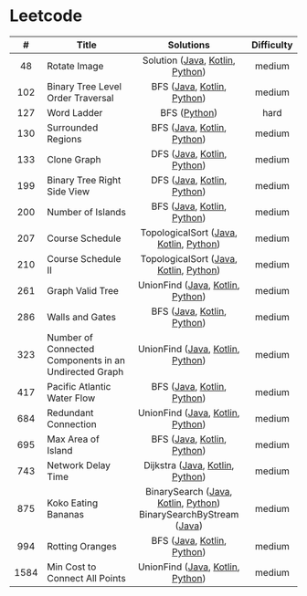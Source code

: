 # Leetcode
| # | Title | Solutions | Difficulty |
| :------: | ------ | :------: | :------: |
| 48 | Rotate Image | Solution ([Java](medium/48-Rotate-Image/Solution.java), [Kotlin](medium/48-Rotate-Image/Solution.kt), [Python](medium/48-Rotate-Image/Solution.py)) | medium | 
| 102 | Binary Tree Level Order Traversal | BFS ([Java](medium/102-Binary-Tree-Level-Order-Traversal/BFS.java), [Kotlin](medium/102-Binary-Tree-Level-Order-Traversal/BFS.kt), [Python](medium/102-Binary-Tree-Level-Order-Traversal/BFS.py)) | medium | 
| 127 | Word Ladder | BFS ([Python](hard/127-Word-Ladder/BFS.py)) | hard | 
| 130 | Surrounded Regions | BFS ([Java](medium/130-Surrounded-Regions/BFS.java), [Kotlin](medium/130-Surrounded-Regions/BFS.kt), [Python](medium/130-Surrounded-Regions/BFS.py)) | medium | 
| 133 | Clone Graph | DFS ([Java](medium/133-Clone-Graph/DFS.java), [Kotlin](medium/133-Clone-Graph/DFS.kt), [Python](medium/133-Clone-Graph/DFS.py)) | medium | 
| 199 | Binary Tree Right Side View | DFS ([Java](medium/199-Binary-Tree-Right-Side-View/DFS.java), [Kotlin](medium/199-Binary-Tree-Right-Side-View/DFS.kt), [Python](medium/199-Binary-Tree-Right-Side-View/DFS.py)) | medium | 
| 200 | Number of Islands | BFS ([Java](medium/200-Number-of-Islands/BFS.java), [Kotlin](medium/200-Number-of-Islands/BFS.kt), [Python](medium/200-Number-of-Islands/BFS.py)) | medium | 
| 207 | Course Schedule | TopologicalSort ([Java](medium/207-Course-Schedule/TopologicalSort.java), [Kotlin](medium/207-Course-Schedule/TopologicalSort.kt), [Python](medium/207-Course-Schedule/TopologicalSort.py)) | medium | 
| 210 | Course Schedule II | TopologicalSort ([Java](medium/210-Course-Schedule-II/TopologicalSort.java), [Kotlin](medium/210-Course-Schedule-II/TopologicalSort.kt), [Python](medium/210-Course-Schedule-II/TopologicalSort.py)) | medium | 
| 261 | Graph Valid Tree | UnionFind ([Java](medium/261-Graph-Valid-Tree/UnionFind.java), [Kotlin](medium/261-Graph-Valid-Tree/UnionFind.kt), [Python](medium/261-Graph-Valid-Tree/UnionFind.py)) | medium | 
| 286 | Walls and Gates | BFS ([Java](medium/286-Walls-and-Gates/BFS.java), [Kotlin](medium/286-Walls-and-Gates/BFS.kt), [Python](medium/286-Walls-and-Gates/BFS.py)) | medium | 
| 323 | Number of Connected Components in an Undirected Graph | UnionFind ([Java](medium/323-Number-of-Connected-Components-in-an-Undirected-Graph/UnionFind.java), [Kotlin](medium/323-Number-of-Connected-Components-in-an-Undirected-Graph/UnionFind.kt), [Python](medium/323-Number-of-Connected-Components-in-an-Undirected-Graph/UnionFind.py)) | medium | 
| 417 | Pacific Atlantic Water Flow | BFS ([Java](medium/417-Pacific-Atlantic-Water-Flow/BFS.java), [Kotlin](medium/417-Pacific-Atlantic-Water-Flow/BFS.kt), [Python](medium/417-Pacific-Atlantic-Water-Flow/BFS.py)) | medium | 
| 684 | Redundant Connection | UnionFind ([Java](medium/684-Redundant-Connection/UnionFind.java), [Kotlin](medium/684-Redundant-Connection/UnionFind.kt), [Python](medium/684-Redundant-Connection/UnionFind.py)) | medium | 
| 695 | Max Area of Island | BFS ([Java](medium/695-Max-Area-of-Island/BFS.java), [Kotlin](medium/695-Max-Area-of-Island/BFS.kt), [Python](medium/695-Max-Area-of-Island/BFS.py)) | medium | 
| 743 | Network Delay Time | Dijkstra ([Java](medium/743-Network-Delay-Time/Dijkstra.java), [Kotlin](medium/743-Network-Delay-Time/Dijkstra.kt), [Python](medium/743-Network-Delay-Time/Dijkstra.py)) | medium | 
| 875 | Koko Eating Bananas | BinarySearch ([Java](medium/875-Koko-Eating-Bananas/BinarySearch.java), [Kotlin](medium/875-Koko-Eating-Bananas/BinarySearch.kt), [Python](medium/875-Koko-Eating-Bananas/BinarySearch.py))</br>BinarySearchByStream ([Java](medium/875-Koko-Eating-Bananas/BinarySearchByStream.java)) | medium | 
| 994 | Rotting Oranges | BFS ([Java](medium/994-Rotting-Oranges/BFS.java), [Kotlin](medium/994-Rotting-Oranges/BFS.kt), [Python](medium/994-Rotting-Oranges/BFS.py)) | medium | 
| 1584 | Min Cost to Connect All Points | UnionFind ([Java](medium/1584-Min-Cost-to-Connect-All-Points/UnionFind.java), [Kotlin](medium/1584-Min-Cost-to-Connect-All-Points/UnionFind.kt), [Python](medium/1584-Min-Cost-to-Connect-All-Points/UnionFind.py)) | medium | 

